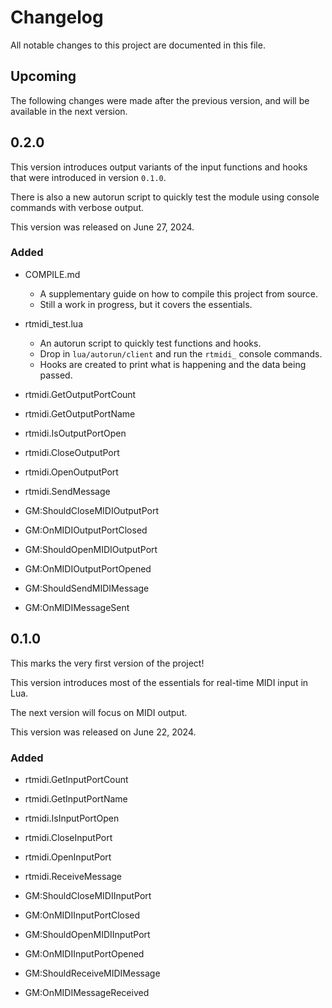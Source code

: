 # Changelog

All notable changes to this project are documented in this file.

## Upcoming

The following changes were made after the previous version, and will be available in the next version.

## 0.2.0

This version introduces output variants of the input functions and hooks that
were introduced in version `0.1.0`.

There is also a new autorun script to quickly test the module using console
commands with verbose output.

This version was released on June 27, 2024.

### Added

- COMPILE.md
  - A supplementary guide on how to compile this project from source.
  - Still a work in progress, but it covers the essentials.

- rtmidi_test.lua
  - An autorun script to quickly test functions and hooks.
  - Drop in `lua/autorun/client` and run the `rtmidi_` console commands.
  - Hooks are created to print what is happening and the data being passed.

- rtmidi.GetOutputPortCount
- rtmidi.GetOutputPortName
- rtmidi.IsOutputPortOpen
- rtmidi.CloseOutputPort
- rtmidi.OpenOutputPort
- rtmidi.SendMessage

- GM:ShouldCloseMIDIOutputPort
- GM:OnMIDIOutputPortClosed
- GM:ShouldOpenMIDIOutputPort
- GM:OnMIDIOutputPortOpened
- GM:ShouldSendMIDIMessage
- GM:OnMIDIMessageSent

## 0.1.0

This marks the very first version of the project!

This version introduces most of the essentials for real-time MIDI input in Lua.

The next version will focus on MIDI output.

This version was released on June 22, 2024.

### Added

- rtmidi.GetInputPortCount
- rtmidi.GetInputPortName
- rtmidi.IsInputPortOpen
- rtmidi.CloseInputPort
- rtmidi.OpenInputPort
- rtmidi.ReceiveMessage

- GM:ShouldCloseMIDIInputPort
- GM:OnMIDIInputPortClosed
- GM:ShouldOpenMIDIInputPort
- GM:OnMIDIInputPortOpened
- GM:ShouldReceiveMIDIMessage
- GM:OnMIDIMessageReceived
